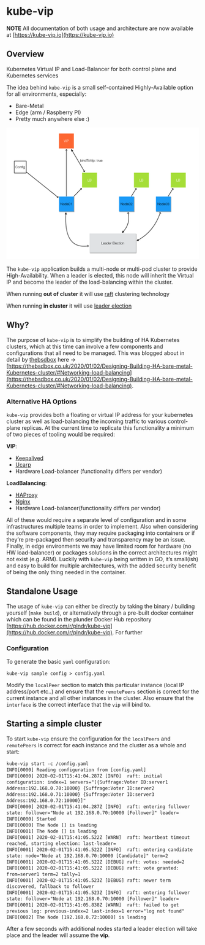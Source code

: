 # kube-vip


**NOTE** All documentation of both usage and architecture are now available at [https://kube-vip.io](https://kube-vip.io)


## Overview
Kubernetes Virtual IP and Load-Balancer for both control plane and Kubernetes services

The idea behind `kube-vip` is a small self-contained Highly-Available option for all environments, especially:

- Bare-Metal
- Edge (arm / Raspberry PI)
- Pretty much anywhere else :)

![](/overview.png)

The `kube-vip` application builds a multi-node or multi-pod cluster to provide High-Availability. When a leader is elected, this node will inherit the Virtual IP and become the leader of the load-balancing within the cluster. 

When running **out of cluster** it will use [raft](https://en.wikipedia.org/wiki/Raft_(computer_science)) clustering technology 

When running **in cluster** it will use [leader election](https://godoc.org/k8s.io/client-go/tools/leaderelection)

## Why?

The purpose of `kube-vip` is to simplify the building of HA Kubernetes clusters, which at this time can involve a few components and configurations that all need to be managed. This was blogged about in detail by [thebsdbox](https://twitter.com/thebsdbox/) here -> [https://thebsdbox.co.uk/2020/01/02/Designing-Building-HA-bare-metal-Kubernetes-cluster/#Networking-load-balancing](https://thebsdbox.co.uk/2020/01/02/Designing-Building-HA-bare-metal-Kubernetes-cluster/#Networking-load-balancing).

### Alternative HA Options

`kube-vip` provides both a floating or virtual IP address for your kubernetes cluster as well as load-balancing the incoming traffic to various control-plane replicas. At the current time to replicate this functionality a minimum of two pieces of tooling would be required:

**VIP**:
- [Keepalived](https://www.keepalived.org/)
- [Ucarp](https://ucarp.wordpress.com/)
- Hardware Load-balancer (functionality differs per vendor)


**LoadBalancing**:
- [HAProxy](http://www.haproxy.org/)
- [Nginx](http://nginx.com)
- Hardware Load-balancer(functionality differs per vendor)

All of these would require a separate level of configuration and in some infrastructures multiple teams in order to implement. Also when considering the software components, they may require packaging into containers or if they’re pre-packaged then security and transparency may be an issue. Finally, in edge environments we may have limited room for hardware (no HW load-balancer) or packages solutions in the correct architectures might not exist (e.g. ARM). Luckily with `kube-vip` being written in GO, it’s small(ish) and easy to build for multiple architectures, with the added security benefit of being the only thing needed in the container.


## Standalone Usage

The usage of `kube-vip` can either be directly by taking the binary / building yourself (`make build`), or alternatively through a pre-built docker container which can be found in the plunder Docker Hub repository [https://hub.docker.com/r/plndr/kube-vip](https://hub.docker.com/r/plndr/kube-vip). For further 

### Configuration

To generate the basic `yaml` configuration:

```
kube-vip sample config > config.yaml
```

Modify the `localPeer` section to match this particular instance (local IP address/port etc..) and ensure that the `remotePeers` section is correct for the current instance and all other instances in the cluster. Also ensure that the `interface` is the correct interface that the `vip` will bind to.


## Starting a simple cluster

To start `kube-vip` ensure the configuration for the `localPeers` and `remotePeers` is correct for each instance and the cluster as a whole and start:

```
kube-vip start -c /config.yaml
INFO[0000] Reading configuration from [config.yaml]       
INFO[0000] 2020-02-01T15:41:04.287Z [INFO]  raft: initial configuration: index=1 servers="[{Suffrage:Voter ID:server1 Address:192.168.0.70:10000} {Suffrage:Voter ID:server2 Address:192.168.0.71:10000} {Suffrage:Voter ID:server3 Address:192.168.0.72:10000}]" 
INFO[0000] 2020-02-01T15:41:04.287Z [INFO]  raft: entering follower state: follower="Node at 192.168.0.70:10000 [Follower]" leader= 
INFO[0000] Started                                      
INFO[0000] The Node [] is leading                       
INFO[0001] The Node [] is leading                       
INFO[0001] 2020-02-01T15:41:05.522Z [WARN]  raft: heartbeat timeout reached, starting election: last-leader= 
INFO[0001] 2020-02-01T15:41:05.522Z [INFO]  raft: entering candidate state: node="Node at 192.168.0.70:10000 [Candidate]" term=2 
INFO[0001] 2020-02-01T15:41:05.522Z [DEBUG] raft: votes: needed=2 
INFO[0001] 2020-02-01T15:41:05.522Z [DEBUG] raft: vote granted: from=server1 term=2 tally=1 
INFO[0001] 2020-02-01T15:41:05.523Z [DEBUG] raft: newer term discovered, fallback to follower 
INFO[0001] 2020-02-01T15:41:05.523Z [INFO]  raft: entering follower state: follower="Node at 192.168.0.70:10000 [Follower]" leader= 
INFO[0001] 2020-02-01T15:41:05.838Z [WARN]  raft: failed to get previous log: previous-index=2 last-index=1 error="log not found" 
INFO[0002] The Node [192.168.0.72:10000] is leading    
```

After a few seconds with additional nodes started a leader election will take place and the leader will assume the **vip**.
